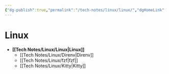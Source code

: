 ```yaml
---
{"dg-publish":true,"permalink":"/tech-notes/linux/linux/","dgHomeLink":true,"dgPassFrontmatter":false}
---
```


# Linux

- **[[Tech Notes/Linux/Linux|Linux]]**
	- [[Tech Notes/Linux/Direnv|Direnv]]
	- [[Tech Notes/Linux/fzf|fzf]]
	- [[Tech Notes/Linux/Kitty|Kitty]]


